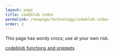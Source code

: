```yaml
---
layout: page
title: codeblob index 
permalink: /newpage/technology/codeblob-index
order: 2
---
```


This page has wordy crocs; use at your own risk.

<!-- This link works because of permalink -->

[codeblob functions and snippets](./codeblob-functions-and-snippets)

